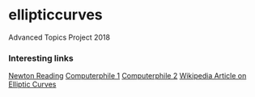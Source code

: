 # ellipticcurves
Advanced Topics Project 2018
### Interesting links
[Newton Reading](https://wstein.org/simuw06/ch6.pdf)
[Computerphile 1](https://www.youtube.com/watch?v=NF1pwjL9-DE)
[Computerphile 2](https://www.youtube.com/watch?v=nybVFJVXbww)
[Wikipedia Article on Elliptic Curves](https://en.wikipedia.org/wiki/Elliptic_curve)
